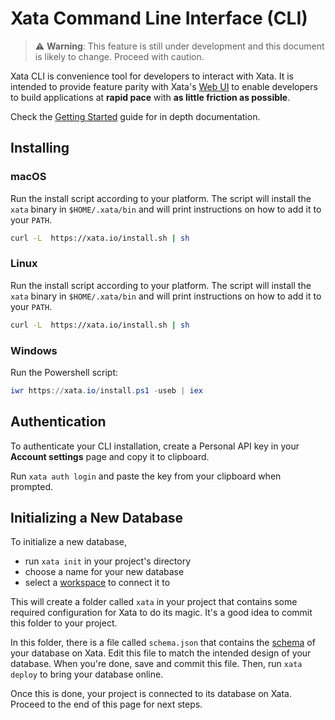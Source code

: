 # Xata Command Line Interface (CLI)

> ⚠️ **Warning**: This feature is still under development and this document is likely to change. Proceed with caution.

Xata CLI is convenience tool for developers to interact with Xata. It is intended to provide feature parity with Xata's [Web UI](https://app.xata.io) to enable developers to build applications at **rapid pace** with **as little friction as possible**.

Check the [Getting Started](https://docs.xata.io/cli/getting-started) guide for in depth documentation.

## Installing

### macOS

Run the install script according to your platform. The script will install the `xata` binary in `$HOME/.xata/bin` and will print instructions on how to add it to your `PATH`.

```sh
curl -L  https://xata.io/install.sh | sh
```

### Linux

Run the install script according to your platform. The script will install the `xata` binary in `$HOME/.xata/bin` and will print instructions on how to add it to your `PATH`.

```sh
curl -L  https://xata.io/install.sh | sh
```

### Windows

Run the Powershell script:

```powershell
iwr https://xata.io/install.ps1 -useb | iex
```

## Authentication

To authenticate your CLI installation, create a Personal API key in your **Account settings** page and copy it to clipboard.

Run `xata auth login` and paste the key from your clipboard when prompted.

## Initializing a New Database

To initialize a new database,

- run `xata init` in your project's directory
- choose a name for your new database
- select a [workspace](https://docs.xata.io/concepts/workspaces) to connect it to

This will create a folder called `xata` in your project that contains some required configuration for Xata to do its magic. It's a good idea to commit this folder to your project.

In this folder, there is a file called `schema.json` that contains the [schema](https://docs.xata.io/concepts/schema) of your database on Xata. Edit this file to match the intended design of your database. When you're done, save and commit this file. Then, run `xata deploy` to bring your database online.

Once this is done, your project is connected to its database on Xata. Proceed to the end of this page for next steps.